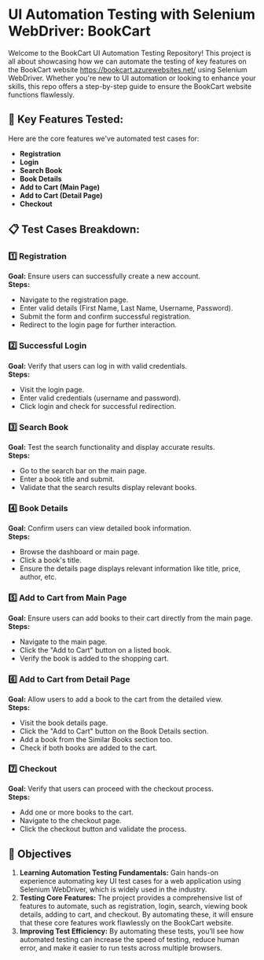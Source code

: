# UI Automation Testing with Selenium WebDriver: BookCart

Welcome to the BookCart UI Automation Testing Repository! This project is all about showcasing how we can automate the testing of key features on the BookCart website https://bookcart.azurewebsites.net/ using Selenium WebDriver. Whether you're new to UI automation or looking to enhance your skills, this repo offers a step-by-step guide to ensure the BookCart website functions flawlessly.
## 🚀 Key Features Tested:

Here are the core features we've automated test cases for:
- **Registration**
- **Login**
- **Search Book**
- **Book Details**
- **Add to Cart (Main Page)**
- **Add to Cart (Detail Page)**
- **Checkout**

## 📋 Test Cases Breakdown:
### 1️⃣ Registration
**Goal:** Ensure users can successfully create a new account.  
**Steps:**
- Navigate to the registration page.
- Enter valid details (First Name, Last Name, Username, Password).
- Submit the form and confirm successful registration.
- Redirect to the login page for further interaction.


### 2️⃣ Successful Login
**Goal:** Verify that users can log in with valid credentials.  
**Steps:**
- Visit the login page.
- Enter valid credentials (username and password).
- Click login and check for successful redirection.
   
### 3️⃣ Search Book
**Goal:** Test the search functionality and display accurate results.  
**Steps:**
- Go to the search bar on the main page.
- Enter a book title and submit.
- Validate that the search results display relevant books.

### 4️⃣ Book Details
**Goal:** Confirm users can view detailed book information.  
**Steps:**
- Browse the dashboard or main page.
- Click a book's title.
- Ensure the details page displays relevant information like title, price, author, etc.
   
### 5️⃣ Add to Cart from Main Page
**Goal:** Ensure users can add books to their cart directly from the main page.  
**Steps:**
- Navigate to the main page.
- Click the "Add to Cart" button on a listed book.
- Verify the book is added to the shopping cart.

### 6️⃣ Add to Cart from Detail Page
**Goal:** Allow users to add a book to the cart from the detailed view.  
**Steps:**
- Visit the book details page.
- Click the "Add to Cart" button on the Book Details section.
- Add a book from the Similar Books section too.
- Check if both books are added to the cart.
   
### 7️⃣ Checkout
**Goal:** Verify that users can proceed with the checkout process.  
**Steps:**
- Add one or more books to the cart.
- Navigate to the checkout page.
- Click the checkout button and validate the process.

## 🎯 Objectives
1. **Learning Automation Testing Fundamentals:** Gain hands-on experience automating key UI test cases for a web application using Selenium WebDriver, which is widely used in the industry.
2. **Testing Core Features:** The project provides a comprehensive list of features to automate, such as registration, login, search, viewing book details, adding to cart, and checkout. By automating these, it will ensure that these core features work flawlessly on the BookCart website.
3. **Improving Test Efficiency:** By automating these tests, you’ll see how automated testing can increase the speed of testing, reduce human error, and make it easier to run tests across multiple browsers.
